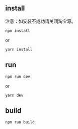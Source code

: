 ## install  

注意：如安装不成功请关闭淘宝源。

`npm install`

or

`yarn install`

## run
`npm run dev`

or

`yarn dev`

## build

`npm run build`
